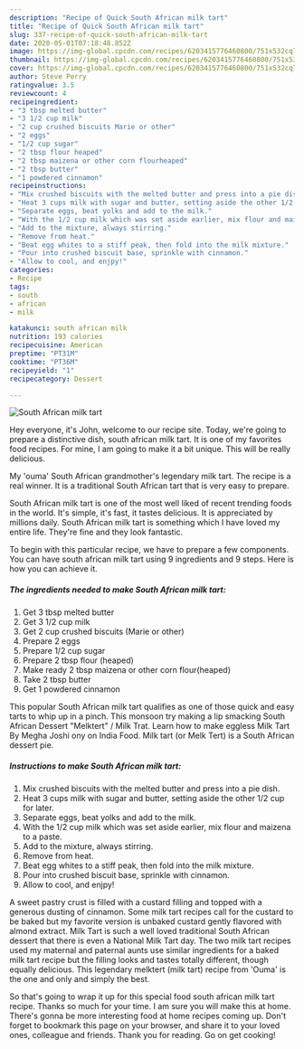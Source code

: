 ```yaml
---
description: "Recipe of Quick South African milk tart"
title: "Recipe of Quick South African milk tart"
slug: 337-recipe-of-quick-south-african-milk-tart
date: 2020-05-01T07:18:48.852Z
image: https://img-global.cpcdn.com/recipes/6203415776460800/751x532cq70/south-african-milk-tart-recipe-main-photo.jpg
thumbnail: https://img-global.cpcdn.com/recipes/6203415776460800/751x532cq70/south-african-milk-tart-recipe-main-photo.jpg
cover: https://img-global.cpcdn.com/recipes/6203415776460800/751x532cq70/south-african-milk-tart-recipe-main-photo.jpg
author: Steve Perry
ratingvalue: 3.5
reviewcount: 4
recipeingredient:
- "3 tbsp melted butter"
- "3 1/2 cup milk"
- "2 cup crushed biscuits Marie or other"
- "2 eggs"
- "1/2 cup sugar"
- "2 tbsp flour heaped"
- "2 tbsp maizena or other corn flourheaped"
- "2 tbsp butter"
- "1 powdered cinnamon"
recipeinstructions:
- "Mix crushed biscuits with the melted butter and press into a pie dish."
- "Heat 3 cups milk with sugar and butter, setting aside the other 1/2 cup for later."
- "Separate eggs, beat yolks and add to the milk."
- "With the 1/2 cup milk which was set aside earlier, mix flour and maizena to a paste."
- "Add to the mixture, always stirring."
- "Remove from heat."
- "Beat egg whites to a stiff peak, then fold into the milk mixture."
- "Pour into crushed biscuit base, sprinkle with cinnamon."
- "Allow to cool, and enjpy!"
categories:
- Recipe
tags:
- south
- african
- milk

katakunci: south african milk 
nutrition: 193 calories
recipecuisine: American
preptime: "PT31M"
cooktime: "PT36M"
recipeyield: "1"
recipecategory: Dessert

---
```



![South African milk tart](https://img-global.cpcdn.com/recipes/6203415776460800/751x532cq70/south-african-milk-tart-recipe-main-photo.jpg)

Hey everyone, it's John, welcome to our recipe site. Today, we're going to prepare a distinctive dish, south african milk tart. It is one of my favorites food recipes. For mine, I am going to make it a bit unique. This will be really delicious.

My &#39;ouma&#39; South African grandmother&#39;s legendary milk tart. The recipe is a real winner. It is a traditional South African tart that is very easy to prepare.

South African milk tart is one of the most well liked of recent trending foods in the world. It's simple, it's fast, it tastes delicious. It is appreciated by millions daily. South African milk tart is something which I have loved my entire life. They're fine and they look fantastic.


To begin with this particular recipe, we have to prepare a few components. You can have south african milk tart using 9 ingredients and 9 steps. Here is how you can achieve it.

<!--inarticleads1-->

##### The ingredients needed to make South African milk tart:

1. Get 3 tbsp melted butter
1. Get 3 1/2 cup milk
1. Get 2 cup crushed biscuits (Marie or other)
1. Prepare 2 eggs
1. Prepare 1/2 cup sugar
1. Prepare 2 tbsp flour (heaped)
1. Make ready 2 tbsp maizena or other corn flour(heaped)
1. Take 2 tbsp butter
1. Get 1 powdered cinnamon


This popular South African milk tart qualifies as one of those quick and easy tarts to whip up in a pinch. This monsoon try making a lip smacking South African Dessert &#34;Melktert&#34; / Milk Trat. Learn how to make eggless Milk Tart By Megha Joshi ony on India Food. Milk tart (or Melk Tert) is a South African dessert pie. 

<!--inarticleads2-->

##### Instructions to make South African milk tart:

1. Mix crushed biscuits with the melted butter and press into a pie dish.
1. Heat 3 cups milk with sugar and butter, setting aside the other 1/2 cup for later.
1. Separate eggs, beat yolks and add to the milk.
1. With the 1/2 cup milk which was set aside earlier, mix flour and maizena to a paste.
1. Add to the mixture, always stirring.
1. Remove from heat.
1. Beat egg whites to a stiff peak, then fold into the milk mixture.
1. Pour into crushed biscuit base, sprinkle with cinnamon.
1. Allow to cool, and enjpy!


A sweet pastry crust is filled with a custard filling and topped with a generous dusting of cinnamon. Some milk tart recipes call for the custard to be baked but my favorite version is unbaked custard gently flavored with almond extract. Milk Tart is such a well loved traditional South African dessert that there is even a National Milk Tart day. The two milk tart recipes used my maternal and paternal aunts use similar ingredients for a baked milk tart recipe but the filling looks and tastes totally different, though equally delicious. This legendary melktert (milk tart) recipe from &#39;Ouma&#39; is the one and only and simply the best. 

So that's going to wrap it up for this special food south african milk tart recipe. Thanks so much for your time. I am sure you will make this at home. There's gonna be more interesting food at home recipes coming up. Don't forget to bookmark this page on your browser, and share it to your loved ones, colleague and friends. Thank you for reading. Go on get cooking!
